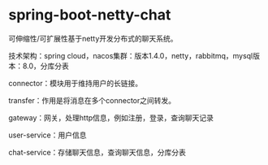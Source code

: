 # spring-boot-netty-chat
可伸缩性/可扩展性基于netty开发分布式的聊天系统。

技术架构：spring cloud，nacos集群：版本1.4.0，netty，rabbitmq，mysql版本：8.0，分库分表

connector：模块用于维持用户的长链接。

transfer：作用是将消息在多个connector之间转发。

gateway：网关，处理http信息，例如注册，登录，查询聊天记录

user-service：用户信息

chat-service：存储聊天信息，查询聊天信息，分库分表